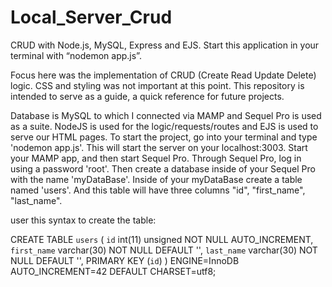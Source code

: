 # Local_Server_Crud

CRUD with Node.js, MySQL, Express and EJS. Start this application in your terminal with “nodemon app.js”.

Focus here was the implementation of CRUD (Create Read Update Delete) logic. CSS and styling was not important at this point. This repository is intended to serve as a guide, a quick reference for future projects.

Database is MySQL to which I connected via MAMP and Sequel Pro is used as a suite. NodeJS is used for the logic/requests/routes and EJS is used to serve our HTML pages. To start the project, go into your terminal and type 'nodemon app.js'. This will start the server on your localhost:3003. Start your MAMP app, and then start Sequel Pro. Through Sequel Pro, log in using a password 'root'. Then create a database inside of your Sequel Pro with the name 'myDataBase'. Inside of your myDataBase create a table named 'users'. And this table will have three columns "id", "first_name", "last_name".

user this syntax to create the table:

CREATE TABLE `users` (
`id` int(11) unsigned NOT NULL AUTO_INCREMENT,
`first_name` varchar(30) NOT NULL DEFAULT '',
`last_name` varchar(30) NOT NULL DEFAULT '',
PRIMARY KEY (`id`)
) ENGINE=InnoDB AUTO_INCREMENT=42 DEFAULT CHARSET=utf8;
